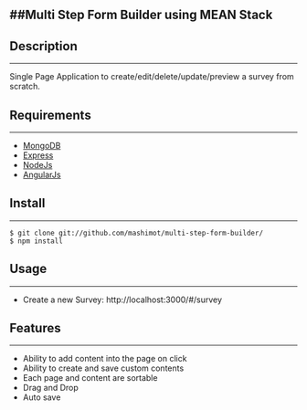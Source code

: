 ##Multi Step Form Builder using MEAN Stack
-------------------

## Description
-------------------
Single Page Application to create/edit/delete/update/preview a survey from scratch.

## Requirements
-------------------

* [MongoDB](http://mongodb.org)
* [Express](http://expressjs.com)
* [NodeJs](http://nodejs.org)
* [AngularJs](http://angularjs.org)


## Install
-------------------
```
$ git clone git://github.com/mashimot/multi-step-form-builder/
$ npm install
```

## Usage
-------------------

* Create a new Survey: http://localhost:3000/#/survey

## Features
-------------------

* Ability to add content into the page on click
* Ability to create and save custom contents
* Each page and content are sortable
* Drag and Drop
* Auto save


